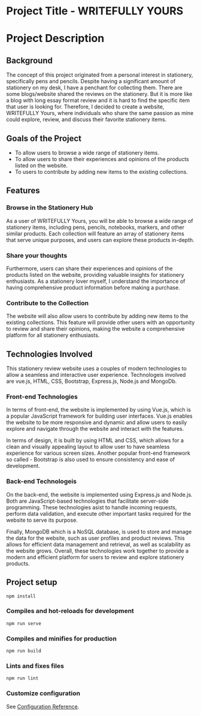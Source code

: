 # Project Title - **WRITEFULLY YOURS**

# Project Description
## Background
The concept of this project originated from a personal interest in stationery, specifically pens and pencils. Despite having a significant amount of stationery on my desk, I have a penchant for collecting them. There are some blogs/website shared the reviews on the stationery. But it is more like a blog with long essay format review and it is hard to find the specific item that user is looking for. Therefore, I decided to create a website, WRITEFULLY Yours, where individuals who share the same passion as mine could explore, review, and discuss their favorite stationery items. 

## Goals of the Project
- To allow users to browse a wide range of stationery items.
- To allow users to share their experiences and opinions of the products listed on the website.
- To users to contribute by adding new items to the existing collections.


## Features
### Browse in the Stationery Hub
As a user of WRITEFULLY Yours, you will be able to browse a wide range of stationery items, including pens, pencils, notebooks, markers, and other similar products. Each collection will feature an array of stationery items that serve unique purposes, and users can explore these products in-depth.

### Share your thoughts
Furthermore, users can share their experiences and opinions of the products listed on the website, providing valuable insights for stationery enthusiasts. As a stationery lover myself, I understand the importance of having comprehensive product information before making a purchase.

### Contribute to the Collection
The website will also allow users to contribute by adding new items to the existing collections. This feature will provide other users with an opportunity to review and share their opinions, making the website a comprehensive platform for all stationery enthusiasts.

## Technologies Involved
This stationery review website uses a couples of modern technologies to allow a seamless and interactive user experience. Technologeis involved are vue.js, HTML, CSS, Bootstrap, Express.js, Node.js and MongoDb.

### Front-end Technologies
In terms of  front-end, the website is implemented by using Vue.js, which is a popular JavaScript framework for building user interfaces. Vue.js enables the website to be more responsive and dynamic and allow users to easily explore and navigate through the website and interact with the features.

In terms of design, it is built by using HTML and CSS, which allows for a clean and visually appealing layout to allow user to have seamless experience for various screen sizes. Another popular front-end framework so called - Bootstrap is also used to ensure consistency and ease of development.


### Back-end Technologeis
On the back-end, the website is implemented using Express.js and Node.js. Both are JavaScript-based technologies that facilitate server-side programming. These technologies asist to handle incoming requests, perform data validation, and execute other important tasks required for the website to serve its purpose.

Finally, MongoDB which is a NoSQL database, is used to store and manage the data for the website, such as user profiles and product reviews. This allows for efficient data management and retrieval, as well as scalability as the website grows. Overall, these technologies work together to provide a modern and efficient platform for users to review and explore stationery products.


## Project setup
```
npm install
```

### Compiles and hot-reloads for development
```
npm run serve
```

### Compiles and minifies for production
```
npm run build
```

### Lints and fixes files
```
npm run lint
```

### Customize configuration
See [Configuration Reference](https://cli.vuejs.org/config/).
